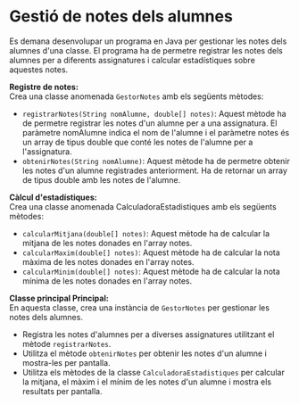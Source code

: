# Gestió de notes dels alumnes

Es demana desenvolupar un programa en Java per gestionar les notes dels alumnes d'una classe. 
El programa ha de permetre registrar les notes dels alumnes per a diferents assignatures i calcular estadístiques sobre aquestes notes.

**Registre de notes:**  
Crea una classe anomenada `GestorNotes` amb els següents mètodes:
- `registrarNotes(String nomAlumne, double[] notes)`: Aquest mètode ha de permetre registrar les notes d'un alumne per a una assignatura. El paràmetre nomAlumne indica el nom de l'alumne i el paràmetre notes és un array de tipus double que conté les notes de l'alumne per a l'assignatura.
- `obtenirNotes(String nomAlumne)`: Aquest mètode ha de permetre obtenir les notes d'un alumne registrades anteriorment. Ha de retornar un array de tipus double amb les notes de l'alumne.

**Càlcul d'estadístiques:**  
Crea una classe anomenada CalculadoraEstadistiques amb els següents mètodes:
- `calcularMitjana(double[] notes)`: Aquest mètode ha de calcular la mitjana de les notes donades en l'array notes.
- `calcularMaxim(double[] notes)`: Aquest mètode ha de calcular la nota màxima de les notes donades en l'array notes.
- `calcularMinim(double[] notes)`: Aquest mètode ha de calcular la nota mínima de les notes donades en l'array notes.

**Classe principal Principal:**  
En aquesta classe, crea una instància de `GestorNotes` per gestionar les notes dels alumnes.
- Registra les notes d'alumnes per a diverses assignatures utilitzant el mètode `registrarNotes`.
- Utilitza el mètode `obtenirNotes` per obtenir les notes d'un alumne i mostra-les per pantalla.
- Utilitza els mètodes de la classe `CalculadoraEstadistiques` per calcular la mitjana, el màxim i el mínim de les notes d'un alumne i mostra els resultats per pantalla.
